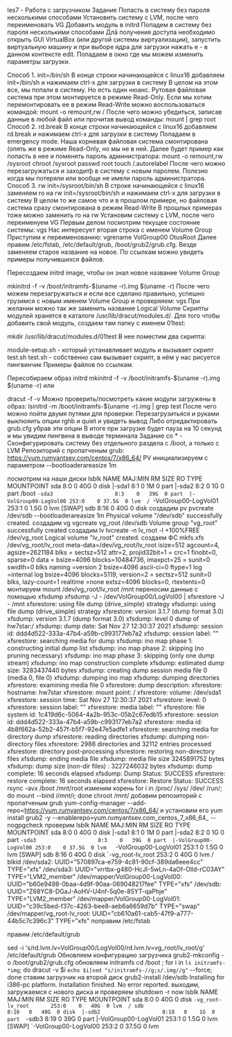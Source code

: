 les7 - Работа с загрузчиком
Задание
Попасть в систему без пароля несколькими способами
Установить систему с LVM, после чего переименовать VG
Добавить модуль в initrd
Попадем в систему без пароля несколькими способами
Длā получения доступа необходимо открыть GUI VirtualBox (или другой системы виртуализации), запустить виртуальную машину и при выборе ядра для загрузки нажать e - в данном контексте edit. Попадаем в окно где мы можем изменить параметры загрузки.

Способ 1. init=/bin/sh
В конце строки начинающейся с linux16 добавляем init=/bin/sh и нажимаем сtrl-x для загрузки в систему
В целом на этом все, мы попали в систему. Но есть один нюанс. Рутовая файловая система при этом монтируется в режиме Read-Only. Если мы хотим перемонтировать ее в режим Read-Write можно воспользоваться командой:
mount -o remount,rw /
После чего можно убедиться, записав данные в любой файл или прочитав вывод команды:
mount | grep root
Способ 2. rd.break
В конце строки начинающейся с linux16 добавляем rd.break и нажимаем сtrl-x для загрузки в систему
Попадаем в emergency mode. Наша корневая файловая система смонтирована (опять же в режиме Read-Only, но мы не в ней. Далее будет пример как попасть в нее и поменять пароль администратора:
mount -o remount,rw /sysroot
chroot /sysroot
passwd root
touch /.autorelabel
После чего можно перезагружаться и заходитþ в систему с новым паролем. Полезно когда мы потеряли или вообще не имели пароль администратора.
Способ 3. rw init=/sysroot/bin/sh
В строке начинающейся с linux16 заменяем ro на rw init=/sysroot/bin/sh и нажимаем сtrl-x для загрузки в систему
В целом то же самое что и в прошлом примере, но файловая система сразу смонтирована в режим Read-Write
В прошлых примерах тоже можно заменить ro на rw
Установим систему с LVM, после чего переименуем VG
Первым делом посмотрим текущее состояние системы:
vgs
Нас интересует вторая строка с именем Volume Group
Приступим к переименованию:
vgrename VolGroup00 OtusRoot
Далее правим /etc/fstab, /etc/default/grub, /boot/grub2/grub.cfg. Везде заменяем старое название на новое. По ссылкам можно увидеть примеры получившихся файлов.

Пересоздаем initrd image, чтобы он знал новое название Volume Group

mkinitrd -f -v /boot/initramfs-$(uname -r).img $(uname -r)
После чего можем перезагружаться и если все сделано правильно, успешно грузимся с новым именем Volume Group и проверяяем:
vgs
При желании можно так же заменить название Logical Volume
Скрипты модулей хранятся в каталоге /usr/lib/dracut/modules.d/. Для того чтобы добавить свой модуль, создаем там папку с именем 01test:

mkdir /usr/lib/dracut/modules.d/01test
В нее поместим два скрипта:

module-setup.sh - который устанавливает модуль и вызывает скрипт test.sh
test.sh - собственно сам вызывает скрипт, в нём у нас рисуется пингвинчик
Примеры файлов по ссылкам.

Пересобираем образ initrd
mkinitrd -f -v /boot/initramfs-$(uname -r).img $(uname -r)
или

dracut -f -v
Можно проверить/посмотреть какие модули загружены в образ:
lsinitrd -m /boot/initramfs-$(uname -r).img | grep test
После чего можно пойти двумя путями для проверки:
Перезагрузитьяся и руками выклюяить опции rghb и quiet и увидеть вывод
Либо отредактировать grub.cfg убрав эти опции
В итоге при загрузке будет пауза на 10 секунд и мы увидим пингвина в выводе терминала
Задание со * - Сконфигурировать систему без отдельного раздела с /boot, а только с LVM
Репозиторий с пропатченым grub: https://yum.rumyantsev.com/centos/7/x86_64/
PV инициализируем с параметром --bootloaderareasize 1m

посмотрим на наши диски
lsblk
NAME                    MAJ:MIN RM  SIZE RO TYPE MOUNTPOINT
sda                       8:0    0   40G  0 disk 
|-sda1                    8:1    0    1M  0 part 
|-sda2                    8:2    0    1G  0 part /boot
`-sda3                    8:3    0   39G  0 part 
  |-VolGroup00-LogVol00 253:0    0 37.5G  0 lvm  /
  `-VolGroup00-LogVol01 253:1    0  1.5G  0 lvm  [SWAP]
sdb                       8:16   0   40G  0 disk
создадим pv
pvcreate /dev/sdb --bootloaderareasize 1m
  Physical volume "/dev/sdb" successfully created.
создадим vg
vgcreate vg_root /dev/sdb
  Volume group "vg_root" successfully created
создадим lv
lvcreate -n lv_root -l +100%FREE /dev/vg_root
  Logical volume "lv_root" created.
создаем ФС
mkfs.xfs /dev/vg_root/lv_root
meta-data=/dev/vg_root/lv_root   isize=512    agcount=4, agsize=2621184 blks
         =                       sectsz=512   attr=2, projid32bit=1
         =                       crc=1        finobt=0, sparse=0
data     =                       bsize=4096   blocks=10484736, imaxpct=25
         =                       sunit=0      swidth=0 blks
naming   =version 2              bsize=4096   ascii-ci=0 ftype=1
log      =internal log           bsize=4096   blocks=5119, version=2
         =                       sectsz=512   sunit=0 blks, lazy-count=1
realtime =none                   extsz=4096   blocks=0, rtextents=0
монтируем
mount /dev/vg_root/lv_root /mnt
переносим данные с помощью xfsdump
xfsdump -J - /dev/VolGroup00/LogVol00 | xfsrestore -J - /mnt
xfsrestore: using file dump (drive_simple) strategy
xfsdump: using file dump (drive_simple) strategy
xfsrestore: version 3.1.7 (dump format 3.0)
xfsdump: version 3.1.7 (dump format 3.0)
xfsdump: level 0 dump of hw7star:/
xfsdump: dump date: Sat Nov 27 12:30:37 2021
xfsdump: session id: ddd4d522-333a-47b4-a59b-c993177eb7a2
xfsdump: session label: ""
xfsrestore: searching media for dump
xfsdump: ino map phase 1: constructing initial dump list
xfsdump: ino map phase 2: skipping (no pruning necessary)
xfsdump: ino map phase 3: skipping (only one dump stream)
xfsdump: ino map construction complete
xfsdump: estimated dump size: 3283437440 bytes
xfsdump: creating dump session media file 0 (media 0, file 0)
xfsdump: dumping ino map
xfsdump: dumping directories
xfsrestore: examining media file 0
xfsrestore: dump description: 
xfsrestore: hostname: hw7star
xfsrestore: mount point: /
xfsrestore: volume: /dev/sda1
xfsrestore: session time: Sat Nov 27 12:30:37 2021
xfsrestore: level: 0
xfsrestore: session label: ""
xfsrestore: media label: ""
xfsrestore: file system id: 1c419d6c-5064-4a2b-953c-05b2c67edb15
xfsrestore: session id: ddd4d522-333a-47b4-a59b-c993177eb7a2
xfsrestore: media id: 4b8f662a-52b2-457f-b5f7-92e47e5adfe1
xfsrestore: searching media for directory dump
xfsrestore: reading directories
xfsdump: dumping non-directory files
xfsrestore: 2988 directories and 32112 entries processed
xfsrestore: directory post-processing
xfsrestore: restoring non-directory files
xfsdump: ending media file
xfsdump: media file size 3245891752 bytes
xfsdump: dump size (non-dir files) : 3227246032 bytes
xfsdump: dump complete: 16 seconds elapsed
xfsdump: Dump Status: SUCCESS
xfsrestore: restore complete: 16 seconds elapsed
xfsrestore: Restore Status: SUCCESS
rsync -avx /boot /mnt/root
изменим корень
for i in /proc/ /sys/ /dev/ /run/; do mount --bind $i /mnt/$i; done
chroot /mnt/
добавим репозиторий с пропатченым grub
yum-config-manager --add-repo=https://yum.rumyantsev.com/centos/7/x86_64/
и установим его
yum install grub2 -y --enablerepo=yum.rumyantsev.com_centos_7_x86_64_ --nogpgcheck
проверим
lsblk
NAME                    MAJ:MIN RM  SIZE RO TYPE MOUNTPOINT
sda                       8:0    0   40G  0 disk 
|-sda1                    8:1    0    1M  0 part 
|-sda2                    8:2    0    1G  0 part 
`-sda3                    8:3    0   39G  0 part 
  |-VolGroup00-LogVol00 253:0    0 37.5G  0 lvm  
  `-VolGroup00-LogVol01 253:1    0  1.5G  0 lvm  [SWAP]
sdb                       8:16   0   40G  0 disk 
`-vg_root-lv_root       253:2    0   40G  0 lvm  /
blkid
/dev/sda2: UUID="570897ca-e759-4c81-90cf-389da6eee4cc" TYPE="xfs" 
/dev/sda3: UUID="vrrtbx-g480-HcJI-5wLn-4aOf-Olld-rC03AY" TYPE="LVM2_member" 
/dev/mapper/VolGroup00-LogVol00: UUID="b60e9498-0baa-4d9f-90aa-069048217fee" TYPE="xfs" 
/dev/sdb: UUID="Z68YC8-DGaJ-AoHV-U4nf-5q0e-85YT-qaPhje" TYPE="LVM2_member" 
/dev/mapper/VolGroup00-LogVol01: UUID="c39c5bed-f37c-4263-bee8-aeb6a6659d7b" TYPE="swap" 
/dev/mapper/vg_root-lv_root: UUID="cb610a61-cab5-47f9-a777-44b5c7c396c3" TYPE="xfs"
поправим /etc/fstab

правим /etc/default/grub

sed -i 's/rd\.lvm\.lv=VolGroup00\/LogVol00/rd\.lvm\.lv=vg_root\/lv_root/g' /etc/default/grub
Обновляем конфигурацию загрузчика
grub2-mkconfig -o /boot/grub2/grub.cfg
обновляем initramfs
cd /boot ; for i in `ls initramfs-*img`; do dracut -v $i `echo $i|sed "s/initramfs-//g;s/.img//g"` --force; done
ставим загрузчик на второй диск
grub2-install /dev/sdb
Installing for i386-pc platform.
Installation finished. No error reported.
выходим, загружаемся с нового диска и проверяем
shutdown -r now
lsblk
NAME                    MAJ:MIN RM  SIZE RO TYPE MOUNTPOINT
sda                       8:0    0   40G  0 disk 
`-vg_root-lv_root       253:0    0   40G  0 lvm  /
sdb                       8:16   0   40G  0 disk 
|-sdb2                    8:18   0    1G  0 part 
`-sdb3                    8:19   0   39G  0 part 
  |-VolGroup00-LogVol01 253:1    0  1.5G  0 lvm  [SWAP]
  `-VolGroup00-LogVol00 253:2    0 37.5G  0 lvm

